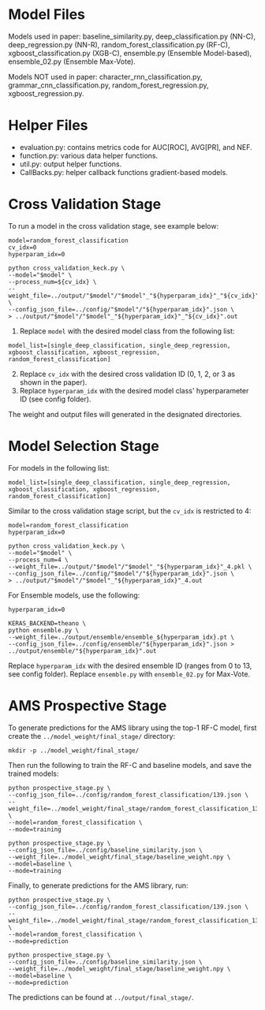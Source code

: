 # Model Files

Models used in paper: baseline_similarity.py, deep_classification.py (NN-C), deep_regression.py (NN-R), random_forest_classification.py (RF-C), xgboost_classification.py (XGB-C), ensemble.py (Ensemble Model-based), ensemble_02.py (Ensemble Max-Vote).

Models NOT used in paper: character_rnn_classification.py, grammar_cnn_classification.py, random_forest_regression.py, xgboost_regression.py.

# Helper Files

- evaluation.py: contains metrics code for AUC[ROC], AVG[PR], and NEF. 
- function.py: various data helper functions.
- util.py: output helper functions.
- CallBacks.py: helper callback functions gradient-based models.

# Cross Validation Stage

To run a model in the cross validation stage, see example below:

```
model=random_forest_classification
cv_idx=0
hyperparam_idx=0

python cross_validation_keck.py \
--model="$model" \
--process_num=${cv_idx} \
--weight_file=../output/"$model"/"$model"_"${hyperparam_idx}"_"${cv_idx}".pkl \
--config_json_file=../config/"$model"/"${hyperparam_idx}".json \
> ../output/"$model"/"$model"_"${hyperparam_idx}"_"${cv_idx}".out
```

1. Replace `model` with the desired model class from the following list: 
```
model_list=[single_deep_classification, single_deep_regression, xgboost_classification, xgboost_regression, random_forest_classification]
```
2. Replace `cv_idx` with the desired cross validation ID (0, 1, 2, or 3 as shown in the paper). 
3. Replace `hyperparam_idx` with the desired model class' hyperparameter ID (see config folder). 

The weight and output files will generated in the designated directories.

# Model Selection Stage

For models in the following list:
```
model_list=[single_deep_classification, single_deep_regression, xgboost_classification, xgboost_regression, random_forest_classification]
```

Similar to the cross validation stage script, but the `cv_idx` is restricted to 4:

```
model=random_forest_classification
hyperparam_idx=0

python cross_validation_keck.py \
--model="$model" \
--process_num=4 \
--weight_file=../output/"$model"/"$model"_"${hyperparam_idx}"_4.pkl \
--config_json_file=../config/"$model"/"${hyperparam_idx}".json \
> ../output/"$model"/"$model"_"${hyperparam_idx}"_4.out
```

For Ensemble models, use the following:

```
hyperparam_idx=0
    
KERAS_BACKEND=theano \
python ensemble.py \
--weight_file=../output/ensemble/ensemble_${hyperparam_idx}.pt \
--config_json_file=../config/ensemble/"${hyperparam_idx}".json > ../output/ensemble/"${hyperparam_idx}".out
```

Replace `hyperparam_idx` with the desired ensemble ID (ranges from 0 to 13, see config folder). Replace `ensemble.py` with `ensemble_02.py` for Max-Vote.

# AMS Prospective Stage

To generate predictions for the AMS library using the top-1 RF-C model, first create the `../model_weight/final_stage/` directory:
```
mkdir -p ../model_weight/final_stage/
```

Then run the following to train the RF-C and baseline models, and save the trained models:
```
python prospective_stage.py \
--config_json_file=../config/random_forest_classification/139.json \
--weight_file=../model_weight/final_stage/random_forest_classification_139.pkl \
--model=random_forest_classification \
--mode=training
```
```
python prospective_stage.py \
--config_json_file=../config/baseline_similarity.json \
--weight_file=../model_weight/final_stage/baseline_weight.npy \
--model=baseline \
--mode=training
```

Finally, to generate predictions for the AMS library, run: 

```
python prospective_stage.py \
--config_json_file=../config/random_forest_classification/139.json \
--weight_file=../model_weight/final_stage/random_forest_classification_139.pkl \
--model=random_forest_classification \
--mode=prediction
```
```
python prospective_stage.py \
--config_json_file=../config/baseline_similarity.json \
--weight_file=../model_weight/final_stage/baseline_weight.npy \
--model=baseline \
--mode=prediction
```

The predictions can be found at `../output/final_stage/`.